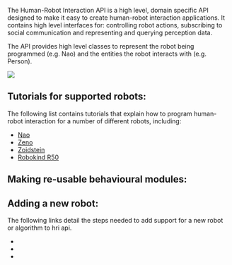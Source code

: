 The Human-Robot Interaction API is a high level, domain specific API designed to make it easy to create human-robot interaction applications. It contains high level interfaces for: controlling robot actions, subscribing to social communication and representing and querying perception data.

The API provides high level classes to represent the robot being programmed (e.g. Nao) and the entities the robot interacts with (e.g. Person).

![](https://rawgit.com/uoa-robotics/hri/master/hri/documentation/api_overview.svg)

## Tutorials for supported robots:
The following list contains tutorials that explain how to program human-robot interaction for a number of different robots, including: 

* [Nao](https://github.com/uoa-robotics/nao_hri/wiki)
* [Zeno]()
* [Zoidstein]()
* [Robokind R50]()

## Making re-usable behavioural modules:

## Adding a new robot:
The following links detail the steps needed to add support for a new robot or algorithm to hri api.

*  
*
*
